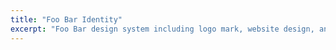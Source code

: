 ```yaml
---
title: "Foo Bar Identity"
excerpt: "Foo Bar design system including logo mark, website design, and branding applications."
---
```

